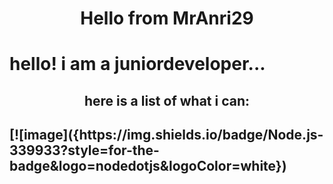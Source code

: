 <h1 align=center>Hello from MrAnri29<h1/>
hello! i am a juniordeveloper...
<h2 align=center>here is a list of what i can:<h2/>
[![image]({https://img.shields.io/badge/Node.js-339933?style=for-the-badge&logo=nodedotjs&logoColor=white})
 
